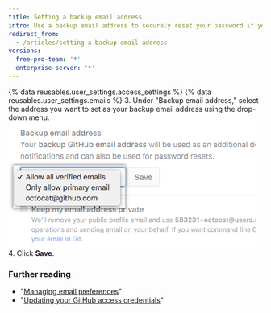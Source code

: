 ```yaml
---
title: Setting a backup email address
intro: Use a backup email address to securely reset your password if you can no longer access your primary email address.
redirect_from:
  - /articles/setting-a-backup-email-address
versions:
  free-pro-team: '*'
  enterprise-server: '*'
---
```


{% data reusables.user_settings.access_settings %}
{% data reusables.user_settings.emails %}
3. Under "Backup email address," select the address you want to set as your backup email address using the drop-down menu.
![Backup email address](/assets/images/help/settings/backup-email-address.png)
4. Click **Save**.

### Further reading

- "[Managing email preferences](/articles/managing-email-preferences/)"
- "[Updating your GitHub access credentials](/articles/updating-your-github-access-credentials/)"
